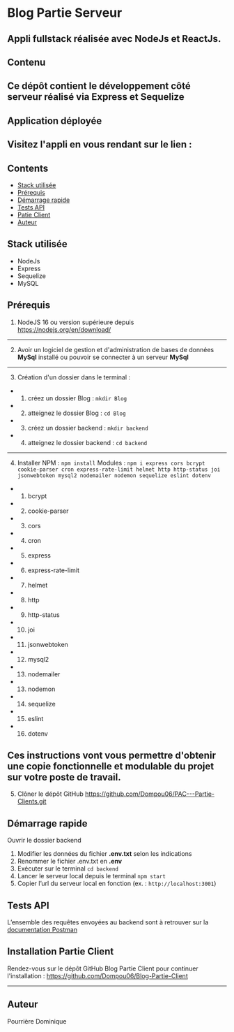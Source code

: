 # Blog Partie Serveur
Appli fullstack réalisée avec NodeJs et ReactJs.
---
## Contenu
Ce dépôt contient le développement côté serveur réalisé via Express et Sequelize
---
## Application déployée
Visitez l'appli en vous rendant sur le lien : 
---
## Contents
* [Stack utilisée](#Stack-utilisée)
* [Prérequis](#Prérequis)
* [Démarrage rapide](#Démarrage-rapide)
* [Tests API](#Tests-API)
* [Patie Client](#Exécution)
* [Auteur](#Auteur)

## Stack utilisée
- NodeJs
- Express
- Sequelize
- MySQL

## Prérequis
1. NodeJS 16 ou version supérieure depuis https://nodejs.org/en/download/
---
2. Avoir un logiciel de gestion et d'administration de bases de données **MySql** installé ou pouvoir se connecter à un serveur **MySql**
---
3. Création d'un dossier
 dans le terminal : 
- 1. créez un dossier Blog : `mkdir Blog`
- 2. atteignez le dossier Blog : `cd Blog`
- 3. créez un dossier backend : `mkdir backend`
- 4. atteignez le dossier backend : `cd backend`
---
4. Installer
NPM : `npm install`
Modules : `npm i express cors bcrypt cookie-parser cron express-rate-limit helmet http http-status joi jsonwebtoken mysql2 nodemailer nodemon sequelize eslint dotenv`
- 1. bcrypt  
- 2. cookie-parser 
- 3. cors 
- 4. cron
- 5. express
- 6. express-rate-limit
- 7. helmet
- 8. http
- 9. http-status
- 10. joi
- 11. jsonwebtoken
- 12. mysql2
- 13. nodemailer
- 13. nodemon
- 14. sequelize
- 15. eslint
- 16. dotenv 

Ces instructions vont vous permettre d'obtenir une copie fonctionnelle et modulable du projet sur votre poste de travail.
---
5. Clôner le dépôt GitHub https://github.com/Dompou06/PAC---Partie-Clients.git

## Démarrage rapide
Ouvrir le dossier backend
1.	Modifier les données du fichier **.env.txt** selon les indications
2.	Renommer le fichier .env.txt en **.env**
3.	Exécuter sur le terminal `cd backend`
4.	Lancer le serveur local depuis le terminal `npm start`
5.	Copier l’url du serveur local en fonction (ex. : `http://localhost:3001`)

## Tests API
L’ensemble des requêtes envoyées au backend sont à retrouver sur la <a href="https://documenter.getpostman.com/view/14239369/2s93JqSkEr" target="_blank">documentation Postman</a>

## Installation Partie Client
Rendez-vous sur le dépôt GitHub Blog Partie Client pour continuer l'installation : <a href="https://documenter.getpostman.com/view/14239369/2s93JqSkEr" target="_blank">https://github.com/Dompou06/Blog-Partie-Client</a>

---
## Auteur
Pourrière Dominique

